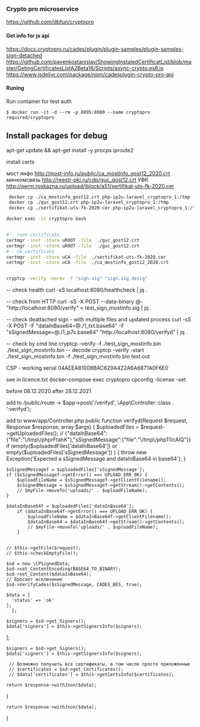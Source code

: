 ### Crypto pro microservice
https://github.com/dbfun/cryptopro



#### Get info for js api
https://docs.cryptopro.ru/cades/plugin/plugin-samples/plugin-samples-sign-detached
https://github.com/pavenkostanislav/ShowingInstaledCertificatList/blob/master/GetingCertificatesListA2Beta16/Scripts/async-crypto.es6.js
https://www.jsdelivr.com/package/npm/cadesplugin-crypto-pro-api



#### Runing

  Run container for test auth
```console
$ docker run -it -d --rm -p 8095:8080 --name cryptopro required/cryptopro
```


## Install packages for debug
apt-get update && apt-get install -y procps iproute2 


install certs

мост инфо
http://most-info.ru/public/ca_mostinfo_gost12_2020.crt
минкомсвязь
http://reestr-pki.ru/cdp/guc_gost12.crt
УФК
http://perm.roskazna.ru/upload/iblock/a51/sertifikat-uts-fk-2020.cer

```BASH
 docker cp ./ca_mostinfo_gost12.crt php-ip2u-laravel_cryptopro_1:/tmp
 docker cp ./guc_gost12.crt php-ip2u-laravel_cryptopro_1:/tmp
 docker cp ./sertifikat-uts-fk-2020.cer php-ip2u-laravel_cryptopro_1:/tmp

docker exec -it cryptopro bash


#-- root certificate
certmgr -inst -store uROOT -file  ./guc_gost12.crt
certmgr -inst -store uROOT -file  ./guc_gost12.crt
#-- CA certificate
certmgr -inst -store uCA -file  ./sertifikat-uts-fk-2020.cer
certmgr -inst -store uCA -file  ./ca_mostinfo_gost12_2020.crt


cryptcp -verify -norev -f "sign.sig" "sign.sig.desig"
```

-- check health
 curl -sS localhost:8080/healthcheck | jq .

-- check from HTTP
curl -sS -X POST --data-binary @- "http://localhost:8080/verify" < test_sign_mostinfo.sig | jq .

-- check deattached sign    - with multiple files and updated process
curl -sS -X POST -F "dataInBase64=@./1_txt.base64" -F "sSignedMessage=@./1_p7s.base64" "http://localhost:8080/verifyd" | jq .

-- check by cmd line
cryptcp -verify -f ./test_sign_mostinfo.bin ./test_sign_mostinfo.bin
-- decode
cryptcp -verify  -start  ./test_sign_mostinfo.bin -f ./test_sign_mostinfo.bin  test.out


CSP - working
serial 04AEEA81008BAC629A422A6A6871A0F6E0

see in licence.txt
docker-compose exec cryptopro cpconfig -license -set

before 08.12.2020
after 28.12.2021




add to /public/route ->
$app->post('/verifyd', \App\Controller::class . ':verifyd');


add to www/app/Controller.php
  public function verifyd(Request $request, Response $response, array $args)
  {
    $uploadedFiles = $request->getUploadedFiles();
    // {"dataInBase64":{"file":"\/tmp\/phprFtahK"},"sSignedMessage":{"file":"\/tmp\/phpT0cAlQ"}}
    if (empty($uploadedFiles['dataInBase64']) or empty($uploadedFiles['sSignedMessage']) ) {
                throw new Exception('Expected a sSignedMessage and dataInBase64 in base64');
    }

    $sSignedMessagef = $uploadedFiles['sSignedMessage'];
    if ($sSignedMessagef->getError() === UPLOAD_ERR_OK) {
        $uploadFileName = $sSignedMessagef->getClientFilename();
        $sSignedMessage = $sSignedMessagef->getStream()->getContents();
        // $myFile->moveTo('uploads/' . $uploadFileName);
    }

    $dataInBase64f = $uploadedFiles['dataInBase64'];
        if ($dataInBase64f->getError() === UPLOAD_ERR_OK) {
            $uploadFileName = $dataInBase64f->getClientFilename();
            $dataInBase64 = $dataInBase64f->getStream()->getContents();
            // $myFile->moveTo('uploads/' . $uploadFileName);
        }


    // $this->getFile($request);
    // $this->checkEmptyFile();

    $sd = new \CPSignedData;
    $sd->set_ContentEncoding(BASE64_TO_BINARY);
    $sd->set_Content($dataInBase64);
    // Бросает исключение
    $sd->VerifyCades($sSignedMessage, CADES_BES, true);

    $data = [
      'status' => 'ok'
    ];
      ];

    $signers = $sd->get_Signers();
    $data['signers'] = $this->getSignersInfo($signers);

  ];

    $signers = $sd->get_Signers();
    $data['signers'] = $this->getSignersInfo($signers);
 
     // Возможно получить все сертификаты, в том числе просто приложенные
     // $certificates = $sd->get_Certificates();
     // $data['certificates'] = $this->getCertsInfo($certificates);

    return $response->withJson($data);
  }

    return $response->withJson($data);
  }
